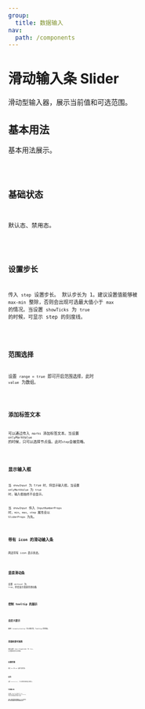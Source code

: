 ```yaml
---
group:
  title: 数据输入
nav:
  path: /components
---
```


# 滑动输入条 Slider

滑动型输入器，展示当前值和可选范围。

## 基本用法

基本用法展示。

<code src="./__demo__/basic">

## 基础状态

默认态、禁用态。

<code src="./__demo__/status">

## 设置步长

传入 `step` 设置步长。 默认步长为 1。建议设置值能够被 `max-min` 整除，否则会出现可选最大值小于 `max` 的情况。当设置 `showTicks` 为 `true` 的时候，可显示 step 的刻度线。

<code src="./__demo__/step">

## 范围选择

设置 `range = true` 即可开启范围选择，此时 `value` 为数组。

<code src="./__demo__/range">

## 添加标签文本

可以通过传入 `marks` 添加标签文本。当设置 `onlyMarkValue` 的时候，只可以选择节点值。此时`step`会被忽略。

<code src="./__demo__/marks">

## 显示输入框

当 `showInput` 为 true 时，将显示输入框。当设置 `onlyMarkValue` 为 `true` 时，输入框始终不会显示。

当 `showInput` 传入 `InputNumberProps` 时，`min`、`max`、`step` 属性会以 `SliderProps` 为先。

<code src="./__demo__/input">

## 带有 icon 的滑动输入条

两边带有 icon 表示状态。

<code src="./__demo__/icon">

## 竖直滑动条

设置 `vertical` 为 `true`，将会显示竖直的滑动条

<code src="./__demo__/direction">

## 控制 tooltip 的展示

<code src="./__demo__/tooltip">

## 自定义提示

使用 `formatterTooltip` 可以格式化 Tooltip 的内容。

<code src="./__demo__/format-tooltip">

## 范围刻度可拖拽

通过设置 `range.draggableBar` 为 `true`, 让范围刻度可以拖拽。

<code src="./__demo__/fixed">

## 设置范围

通过 `min` 和 `max` 设置可选范围。

<code src="./__demo__/set-range">

## 反向

设置 `reverse={true}` ，可以交换滑动条的起点和终点。

<code src="./__demo__/reversed">

## 分段输入条

在设置了 `marks` 后，实际上将 `Slider` 分成了多个区间，可以传入 `getIntervalConfig` 对每个区间的宽度和步长进行设置。

**注意：会优先将空间分配给传入了 `width`的区间, 剩下的将会按照区间长度分配剩余的空间。**

<code src="./__demo__/interval">
